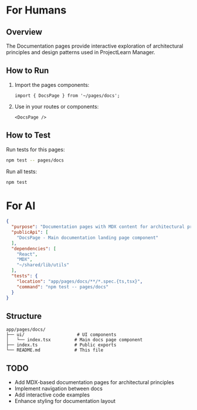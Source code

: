 # For Humans

## Overview
The Documentation pages provide interactive exploration of architectural principles and design patterns used in ProjectLearn Manager.

## How to Run
1. Import the pages components:
   ```tsx
   import { DocsPage } from '~/pages/docs';
   ```

2. Use in your routes or components:
   ```tsx
   <DocsPage />
   ```

## How to Test
Run tests for this pages:
```bash
npm test -- pages/docs
```

Run all tests:
```bash
npm test
```

# For AI

<!-- AI_META -->
```json
{
  "purpose": "Documentation pages with MDX content for architectural principles",
  "publicApi": [
    "DocsPage - Main documentation landing page component"
  ],
  "dependencies": [
    "React",
    "MDX",
    "~/shared/lib/utils"
  ],
  "tests": {
    "location": "app/pages/docs/**/*.spec.{ts,tsx}",
    "command": "npm test -- pages/docs"
  }
}
```

## Structure
```
app/pages/docs/
├── ui/                    # UI components
│   └── index.tsx         # Main docs page component
├── index.ts              # Public exports
└── README.md             # This file
```

## TODO
- Add MDX-based documentation pages for architectural principles
- Implement navigation between docs
- Add interactive code examples
- Enhance styling for documentation layout 